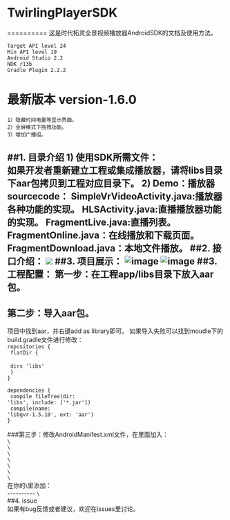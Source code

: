 # TwirlingPlayerSDK
==========
这是时代拓灵全景视频播放器AndroidSDK的文档及使用方法。<br/>
	
	Target API level 24
	Min API level 19 
	Android Studio 2.2
	NDK r13b
	Gradle Plugin 2.2.2
# 最新版本 version-1.6.0
	1）隐藏时间电量等显示界面。
	2）全屏模式下拖拽功能。
	3）增加广播组。
##1. 目录介绍
	1) 使用SDK所需文件：	
如果开发者重新建立工程或集成播放器，请将libs目录下aar包拷贝到工程对应目录下。
	2) Demo：播放器sourcecode：
	SimpleVrVideoActivity.java:播放器各种功能的实现。
	HLSActivity.java:直播播放器功能的实现。
	FragmentLive.java:直播列表。
	FragmentOnline.java：在线播放和下载页面。
	FragmentDownload.java：本地文件播放。
##2. 接口介绍：
[![](https://jitpack.io/v/xieqiupeng/TwirlingPlayerSDK.svg)](https://jitpack.io/#xieqiupeng/TwirlingPlayerSDK)
##3. 项目展示：
![image](https://github.com/xieqiupeng/TwirlingPlayerSDK/blob/master/images/0.png)
![image](https://github.com/xieqiupeng/TwirlingPlayerSDK/blob/master/images/1.png)
##3. 工程配置：
第一步：在工程app/libs目录下放入aar包。
--------
第二步：导入aar包。<br/>
--------
项目中找到aar，并右键add as library即可。
如果导入失败可以找到moudle下的build.gradle文件进行修改：<br/>
	<code>repositories {</code><br/>
	<code>			flatDir {<br/></code><br/>
	<code>			dirs 'libs'</code><br/>
	<code>			}</code><br/>
	<code>}</code><br/>
	<p></p>
<code>dependencies {</code><br/>
<code>	compile fileTree(dir: 'libs', include: ['*.jar'])</code><br/>
<code>	compile(name: 'libgvr-1.5.10', ext: 'aar')</code><br/>
<code>}</code><br/>
<p></p>
###第三步：修改AndroidManifest.xml文件，在里面加入：<br/>
<code>\<!-- These permissions are used by Google VR SDK to get the best Google VR headset profiles. !--></code><br/>
<code>\<uses-permission android:name="android.permission.INTERNET" /></code><br/>
<code>\<uses-permission android:name="android.permission.ACCESS_NETWORK_STATE" /></code><br/>
<code>\<uses-permission android:name="android.permission.READ_EXTERNAL_STORAGE" /></code><br/>
<code>\<uses-permission android:name="android.permission.ACCESS_NETWORK_STATE" /></code><br/>
<code>\<uses-permission android:name="android.permission.WRITE_EXTERNAL_STORAGE" /></code><br/>
<code>\<uses-permission android:name="android.permission.MOUNT_UNMOUNT_FILESYSTEMS"/></code><br/>
在你的\<intent-filter>里添加：<br/>
----------
<code>\<category android:name="com.google.intent.category.CARDBOARD" /></code><br/>
##4. issue<br/>
如果有bug反馈或者建议，欢迎在issues里讨论。<br/>
